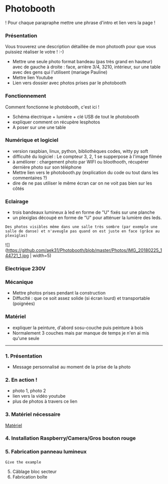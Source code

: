 # Photobooth

!  Pour chaque parapraphe mettre une phrase d'intro et lien vers la page !
### Présentation
Vous trouverez une description détaillée de mon photooth pour que vous puissiez réaliser le votre ! :-)
* Mettre une seule photo format bandeau (pas très grand en hauteur) avec de gauche à droite : face, arrière 3/4, 3210, intérieur, sur une table avec des gens qui l'utilisent (mariage Pauline)
* Mettre lien Youtube
* Lien vers dossier avec photos prises par le photobooth
### Fonctionnement
Comment fonctionne le photobooth, c'est ici !

* Schéma électrique + lumière + clé USB de tout le photobooth
* expliquer comment on récupère lesphotos
* A poser sur une une table
### Numérique et logiciel

* version raspbian, linux, python, bibliothèques codes, witty py soft
* difficulté du logiciel : Le compteur 3, 2, 1 se supperpose à l'image filmée
* à améliorer : chargement photo par WIFI ou bloothooth, récupérer dernière photo sur son téléphone
* Mettre lien vers le photobooth.py (explication du code ou tout dans les commentaires ?)
* dire de ne pas utiliser le même écran car on ne voit pas bien sur les côtés

### Eclairage

* trois bandeaux lumineux à led en forme de "U"  fixés sur une planche
* un plexiglas découpé en forme de "U" pour atténuer la lumière des leds.
```
Des photos visibles même dans une salle très sombre (par exemple une salle de danse) et n'aveugle pas quand on est juste en face (grâce au plexiglas)
```

![](https://github.com/aek31/Photobooth/blob/master/Photos/IMG_20180225_144721_1.jpg | width=5)







### Electrique 230V

### Mécanique
* Mettre photos prises pendant la construction
* Diffuclté : que ce soit assez solide (si écran lourd) et transportable (poignées)
### Matériel
* expliquer la peinture, d'abord sosu-couche puis peinture à bois
* Normalement 3 couches mais par manque de temps je n'en ai mis qu'une seule

-----------------------------
### 1. Présentation 

* Message personnalisé au moment de la prise de la photo

### 2. En action !
* photo 1, photo 2
* lien vers la vidéo youtube
* plus de photos à travers ce lien

### 3. Matériel nécessaire

[Matériel](https://github.com/Bricolo31/photobooth/edit/master/Liste_mat%C3%A9riel.md)

### 4. Installation Raspberry/Camera/Gros bouton rouge

### 5. Fabrication panneau lumineux

```
Give the example
```

5. Câblage bloc secteur
6. Fabrication boîte
